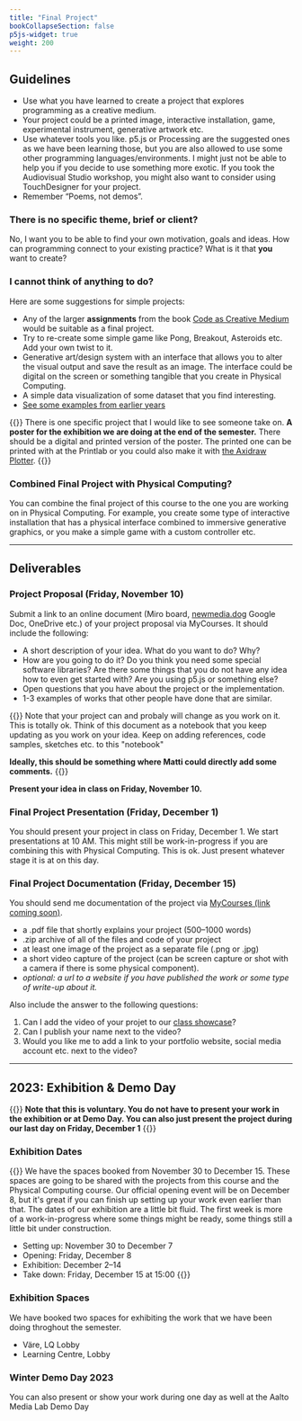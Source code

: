 ```yaml
---
title: "Final Project"
bookCollapseSection: false
p5js-widget: true
weight: 200
---
```


## Guidelines

- Use what you have learned to create a project that explores programming as a creative medium.
- Your project could be a printed image, interactive installation, game, experimental instrument, generative artwork etc.
- Use whatever tools you like. p5.js or Processing are the suggested ones as we have been learning those, but you are also allowed to use some other programming languages/environments. I might just not be able to help you if you decide to use something more exotic. If you took the Audiovisual Studio workshop, you might also want to consider using TouchDesigner for your project.
- Remember “Poems, not demos”.

### There is no specific theme, brief or client?

No, I want you to be able to find your own motivation, goals and ideas. How can programming connect to your existing practice? What is it that **you** want to create?

### I cannot think of anything to do?

Here are some suggestions for simple projects:

- Any of the larger **assignments** from the book [Code as Creative Medium](https://primo.aalto.fi/permalink/358AALTO_INST/ha1cg5/alma999439982606526) would be suitable as a final project.
- Try to re-create some simple game like Pong, Breakout, Asteroids etc. Add your own twist to it.
- Generative art/design system with an interface that allows you to alter the visual output and save the result as an image. The interface could be digital on the screen or something tangible that you create in Physical Computing.
- A simple data visualization of some dataset that you find interesting.
- [See some examples from earlier years](../showcase/)

{{<hint info>}}
There is one specific project that I would like to see someone take on. **A poster for the exhibition we are doing at the end of the semester.** There should be a digital and printed version of the poster. The printed one can be printed with at the Printlab or you could also make it with [the Axidraw Plotter](../week-11/lesson-02.md).
{{</hint>}}

### Combined Final Project with Physical Computing?

You can combine the final project of this course to the one you are working on in Physical Computing. For example, you create some type of interactive installation that has a physical interface combined to immersive generative graphics, or you make a simple game with a custom controller etc.

---

## Deliverables

### Project Proposal (Friday, November 10)

Submit a link to an online document (Miro board, [newmedia.dog](https://newmedia.dog/) Google Doc, OneDrive etc.) of your project proposal via MyCourses. It should include the following:
- A short description of your idea. What do you want to do? Why?
- How are you going to do it? Do you think you need some special software libraries? Are there some things that you do not have any idea how to even get started with? Are you using p5.js or something else?
- Open questions that you have about the project or the implementation.
- 1-3 examples of works that other people have done that are similar.

{{<hint info>}}
Note that your project can and probaly will change as you work on it. This is totally ok. Think of this document as a notebook that you keep updating as you work on your idea. Keep on adding references, code samples, sketches etc. to this "notebook"

**Ideally, this should be something where Matti could directly add some comments.**
{{</hint>}}

**Present your idea in class on Friday, November 10.**

### Final Project Presentation (Friday, December 1)

You should present your project in class on Friday, December 1. We start presentations at 10 AM. This might still be work-in-progress if you are combining this with Physical Computing. This is ok. Just present whatever stage it is at on this day.

### Final Project Documentation (Friday, December 15)

You should send me documentation of the project via [MyCourses (link coming soon)](#).

- a .pdf file that shortly explains your project (500–1000 words)
- .zip archive of all of the files and code of your project
- at least one image of the project as a separate file (.png or .jpg)
- a short video capture of the project (can be screen capture or shot with a camera if there is some physical component). 
- *optional: a url to a website if you have published the work or some type of write-up about it.*

Also include the answer to the following questions:
1. Can I add the video of your projet to our [class showcase](../showcase/)?
2. Can I publish your name next to the video?
3. Would you like me to add a link to your portfolio website, social media account etc. next to the video?

---

## 2023: Exhibition & Demo Day

{{<hint info>}}
**Note that this is voluntary. You do not have to present your work in the exhibition or at Demo Day. You can also just present the project during our last day on Friday, December 1**
{{</hint>}}

### Exhibition Dates

{{<hint info>}}
We have the spaces booked from November 30 to December 15. These spaces are going to be shared with the projects from this course and the Physical Computing course. Our official opening event will be on December 8, but it's great if you can finish up setting up your work even earlier than that. The dates of our exhibition are a little bit fluid. The first week is more of a work-in-progress where some things might be ready, some things still a little bit under construction.

- Setting up: November 30 to December 7
- Opening: Friday, December 8 
- Exhibition: December 2–14
- Take down: Friday, December 15 at 15:00
{{</hint>}}

### Exhibition Spaces

We have booked two spaces for exhibiting the work that we have been doing throghout the semester.

- Väre, LQ Lobby
- Learning Centre, Lobby

### Winter Demo Day 2023

You can also present or show your work during one day as well at the Aalto Media Lab Demo Day

